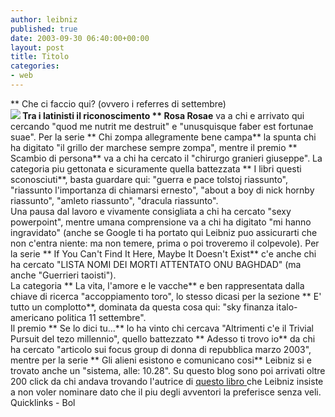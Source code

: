 ```yaml
---
author: leibniz
published: true
date: 2003-09-30 06:40:00+00:00
layout: post
title: Titolo
categories:
- web
---
```


 **   Che ci faccio qui? (ovvero i referres di settembre)   
**![](http://www.quiklinks.com/beta/explorer/images/lost.jpg) Tra i latinisti il riconoscimento  ** Rosa Rosae** va a chi e arrivato qui cercando "quod me nutrit me destruit" e "unusquisque faber est fortunae suae". Per la serie  ** Chi zompa allegramente bene campa** la spunta chi ha digitato "il grillo der marchese sempre zompa", mentre il premio  ** Scambio di persona** va a chi ha cercato il "chirurgo granieri giuseppe".
La categoria piu gettonata e sicuramente quella battezzata  ** I libri questi sconosciuti**, basta guardare qui: "guerra e pace tolstoj riassunto", "riassunto l'importanza di chiamarsi ernesto", "about a boy di nick hornby riassunto", "amleto riassunto", "dracula riassunto".   
Una pausa dal lavoro e vivamente consigliata a chi ha cercato "sexy powerpoint", mentre umana comprensione va a chi ha digitato "mi hanno ingravidato" (anche se Google ti ha portato qui Leibniz puo assicurarti che non c'entra niente: ma non temere, prima o poi troveremo il colpevole). Per la serie  ** If You Can't Find It Here, Maybe It Doesn't Exist** c'e anche chi ha cercato "LISTA NOMI DEI MORTI ATTENTATO ONU BAGHDAD" (ma anche "Guerrieri taoisti").   
La categoria  ** La vita, l'amore e le vacche** e ben rappresentata dalla chiave di ricerca "accoppiamento toro", lo stesso dicasi per la sezione  ** E' tutto un complotto**, dominata da questa cosa qui: "sky finanza italo-americano politica 11 settembre".   
Il premio  ** Se lo dici tu...** lo ha vinto chi cercava "Altrimenti c'e il Trivial Pursuit del tezo millennio", quello battezzato  ** Adesso ti trovo io** da chi ha cercato "articolo sui focus group di donna di repubblica marzo 2003", mentre per la serie  ** Gli alieni esistono e comunicano cosi** Leibniz si e trovato anche un "sistema, alle: 10.28". Su questo blog sono poi arrivati oltre 200 click da chi andava trovando l'autrice di  [ questo libro ](http://www.ita-bol.com/bol/main.jsp?action=bollibri&tipoContrib=AU&codPers=0075849)che Leibniz insiste a non voler nominare dato che il piu degli avventori la preferisce senza veli.   
  Quicklinks - Bol

